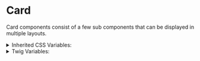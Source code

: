 <!-- This is the general documentation layout. Add or remove any sections as needed, but try to stay consistent across components. -->
# Card

Card components consist of a few sub components that can be displayed in multiple layouts.


<details>
  <summary>Inherited CSS Variables:</summary>  - `--color`
  - `--heading-color`
  - `--button-border`
  - `--button-bg`
  - `--button-fg`
</details>

<details>
  <summary>Twig Variables:</summary>
  ```
  variant: "default",
  media: '...',
  icon_data: {
    icon: "speaker",
    color: false,
  },
  heading: "Heading For A Card",
  text: "<p>...</p>",
  button: {
    label: "Button",
    href: "#",
    variant: "primary",
  },
  ```
</details>
